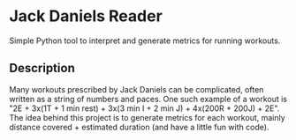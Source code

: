# Jack Daniels Reader

Simple Python tool to interpret and generate metrics for running workouts.

## Description

Many workouts prescribed by Jack Daniels can be complicated, often written as a string of numbers and paces. One such example of a workout is "2E + 3x(1T + 1 min rest) + 3x(3 min I + 2 min J) + 4x(200R + 200J) + 2E". The idea behind this project is to generate metrics for each workout, mainly distance covered + estimated duration (and have a little fun with code).